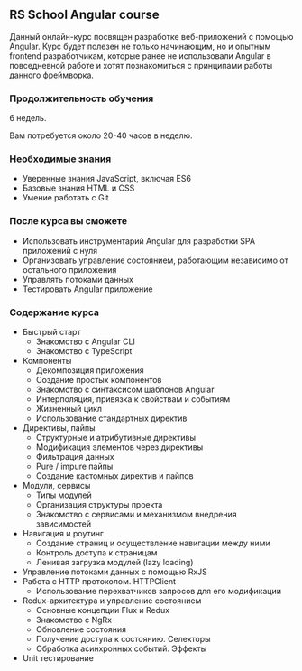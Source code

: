 ## RS School Angular course

Данный онлайн-курс посвящен разработке веб-приложений с помощью Angular.
Курс будет полезен не только начинающим, но и опытным frontend разработчикам, которые ранее не использовали Angular в повседневной работе и хотят познакомиться с принципами работы данного фреймворка.

### Продолжительность обучения

6 недель.

Вам потребуется около 20-40 часов в неделю.

### Необходимые знания

- Уверенные знания JavaScript, включая ES6
- Базовые знания HTML и CSS
- Умение работать с Git

### После курса вы сможете

 - Использовать инструментарий Angular для разработки SPA приложений с нуля
 - Организовать управление состоянием, работающим независимо от остального приложения
 - Управлять потоками данных
 - Тестировать Angular приложение

### Содержание курса
- Быстрый старт
    - Знакомство с Angular CLI
    - Знакомство с TypeScript
- Компоненты
    - Декомпозиция приложения
    - Создание простых компонентов
    - Знакомство с синтаксисом шаблонов Angular
    - Интерполяция, привязка к свойствам и событиям
    - Жизненный цикл
    - Использование стандартных директив
- Директивы, пайпы
    - Структурные и атрибутивные директивы
    - Модификация элементов через директивы
    - Фильтрация данных
    - Pure / impure пайпы
    - Создание кастомных директив и пайпов
- Модули, сервисы
    - Типы модулей
    - Организация структуры проекта
    - Знакомство с сервисами и механизмом внедрения зависимостей
- Навигация и роутинг
    - Создание страниц и осуществление навигации между ними
    - Контроль доступа к страницам
    - Ленивая загрузка модулей (lazy loading)
- Управление потоками данных с помощью RxJS
- Работа с HTTP протоколом. HTTPClient
    - Использование перехватчиков запросов для его модификации
- Redux-архитектура и управление состоянием
    - Основные концепции Flux и Redux
    - Знакомство с NgRx
    - Обновление состояния
    - Получение доступа к состоянию. Селекторы
    - Обработка асинхронных событий. Эффекты
- Unit тестирование
